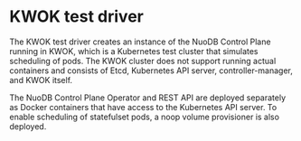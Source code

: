 # KWOK test driver

The KWOK test driver creates an instance of the NuoDB Control Plane running in KWOK, which is a Kubernetes test cluster that simulates scheduling of pods.
The KWOK cluster does not support running actual containers and consists of Etcd, Kubernetes API server, controller-manager, and KWOK itself.

The NuoDB Control Plane Operator and REST API are deployed separately as Docker containers that have access to the Kubernetes API server.
To enable scheduling of statefulset pods, a noop volume provisioner is also deployed.
